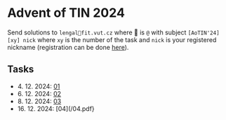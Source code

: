 # Advent of TIN 2024

Send solutions to `lengal🐉fit.vut.cz` where 🐉 is `@` with subject `[AoTIN'24][xy] nick` where `xy` is the number of the task and `nick` is your registered nickname (registration can be done [here](https://forms.gle/YZU5qKvJ7GJgtPHGA)).

## Tasks
* 4\. 12\. 2024: [01](/01.pdf)
* 6\. 12\. 2024: [02](/02.pdf)
* 8\. 12\. 2024: [03](/03.pdf)
* 16\. 12\. 2024: [04](/04.pdf}

